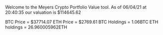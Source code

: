 Welcome to the Meyers Crypto Portfolio Value tool. 
As of 06/04/21 at 20:40:35 our valuation is $114645.62 

BTC Price = $37714.07
 ETH Price = $2769.61
BTC Holdings = 1.06BTC
 ETH holdings = 26.960005962ETH 
